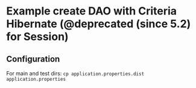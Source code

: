 # Example create DAO with Criteria Hibernate (@deprecated (since 5.2) for Session)

## Configuration

For main and test dirs:
`cp application.properties.dist application.properties`


